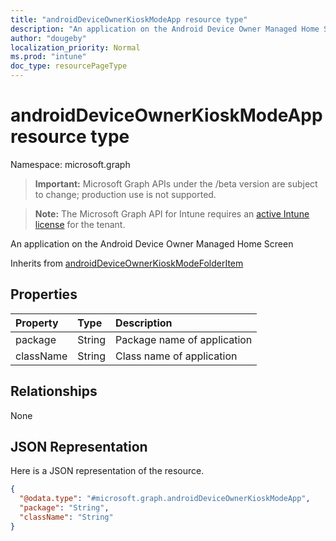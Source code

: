 ```yaml
---
title: "androidDeviceOwnerKioskModeApp resource type"
description: "An application on the Android Device Owner Managed Home Screen"
author: "dougeby"
localization_priority: Normal
ms.prod: "intune"
doc_type: resourcePageType
---
```


# androidDeviceOwnerKioskModeApp resource type

Namespace: microsoft.graph

> **Important:** Microsoft Graph APIs under the /beta version are subject to change; production use is not supported.

> **Note:** The Microsoft Graph API for Intune requires an [active Intune license](https://go.microsoft.com/fwlink/?linkid=839381) for the tenant.

An application on the Android Device Owner Managed Home Screen


Inherits from [androidDeviceOwnerKioskModeFolderItem](../resources/intune-deviceconfig-androiddeviceownerkioskmodefolderitem.md)

## Properties
|Property|Type|Description|
|:---|:---|:---|
|package|String|Package name of application|
|className|String|Class name of application|

## Relationships
None

## JSON Representation
Here is a JSON representation of the resource.
<!-- {
  "blockType": "resource",
  "@odata.type": "microsoft.graph.androidDeviceOwnerKioskModeApp"
}
-->
``` json
{
  "@odata.type": "#microsoft.graph.androidDeviceOwnerKioskModeApp",
  "package": "String",
  "className": "String"
}
```




